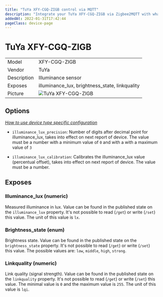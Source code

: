 ```yaml
---
title: "TuYa XFY-CGQ-ZIGB control via MQTT"
description: "Integrate your TuYa XFY-CGQ-ZIGB via Zigbee2MQTT with whatever smart home infrastructure you are using without the vendor's bridge or gateway."
addedAt: 2022-01-31T17:42:44
pageClass: device-page
---
```


<!-- !!!! -->
<!-- ATTENTION: This file is auto-generated through docgen! -->
<!-- You can only edit the "Notes"-Section between the two comment lines "Notes BEGIN" and "Notes END". -->
<!-- Do not use h1 or h2 heading within "## Notes"-Section. -->
<!-- !!!! -->

# TuYa XFY-CGQ-ZIGB

|     |     |
|-----|-----|
| Model | XFY-CGQ-ZIGB  |
| Vendor  | TuYa  |
| Description | Illuminance sensor |
| Exposes | illuminance_lux, brightness_state, linkquality |
| Picture | ![TuYa XFY-CGQ-ZIGB](https://www.zigbee2mqtt.io/images/devices/XFY-CGQ-ZIGB.jpg) |


<!-- Notes BEGIN: You can edit here. Add "## Notes" headline if not already present. -->


<!-- Notes END: Do not edit below this line -->


## Options
*[How to use device type specific configuration](../guide/configuration/devices-groups.md#specific-device-options)*

* `illuminance_lux_precision`: Number of digits after decimal point for illuminance_lux, takes into effect on next report of device. The value must be a number with a minimum value of `0` and with a with a maximum value of `3`

* `illuminance_lux_calibration`: Calibrates the illuminance_lux value (percentual offset), takes into effect on next report of device. The value must be a number.


## Exposes

### Illuminance_lux (numeric)
Measured illuminance in lux.
Value can be found in the published state on the `illuminance_lux` property.
It's not possible to read (`/get`) or write (`/set`) this value.
The unit of this value is `lx`.

### Brightness_state (enum)
Brightness state.
Value can be found in the published state on the `brightness_state` property.
It's not possible to read (`/get`) or write (`/set`) this value.
The possible values are: `low`, `middle`, `high`, `strong`.

### Linkquality (numeric)
Link quality (signal strength).
Value can be found in the published state on the `linkquality` property.
It's not possible to read (`/get`) or write (`/set`) this value.
The minimal value is `0` and the maximum value is `255`.
The unit of this value is `lqi`.

